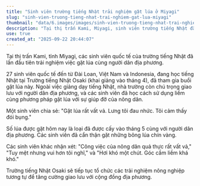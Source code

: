 ```yaml
---
title: "Sinh viên trường tiếng Nhật trải nghiệm gặt lúa ở Miyagi"
slug: "sinh-vien-truong-tieng-nhat-trai-nghiem-gat-lua-miyagi"
thumbnail: "data/6.images/images/sinh-vien-truong-tieng-nhat-trai-nghiem-gat-lua-miyagi.webp"
description: "Tại thị trấn Kami, Miyagi, sinh viên trường tiếng Nhật đã có buổi trải nghiệm gặt lúa đầu tiên cùng người dân địa phương."
use: true
created_at: "2025-09-22 20:44:07"
---
```


Tại thị trấn Kami, tỉnh Miyagi, các sinh viên quốc tế của trường tiếng Nhật đã lần đầu tiên trải nghiệm việc gặt lúa cùng người dân địa phương.

27 sinh viên quốc tế đến từ Đài Loan, Việt Nam và Indonesia, đang học tiếng Nhật tại Trường tiếng Nhật Osaki (khai giảng vào tháng 4), đã tham gia buổi gặt lúa này. Ngoài việc giảng dạy tiếng Nhật, nhà trường còn chú trọng giao lưu với người dân địa phương, và các sinh viên đã học cách sử dụng liềm cùng phương pháp gặt lúa với sự giúp đỡ của nông dân.

Một sinh viên chia sẻ: "Gặt lúa rất vất vả. Lưng tôi đau nhức. Tôi cảm thấy đói bụng."

Số lúa được gặt hôm nay là loại đã được cấy vào tháng 5 cùng với người dân địa phương. Các sinh viên đã cẩn thận gặt những bông lúa chín vàng.

Các sinh viên khác nhận xét: "Công việc của nông dân quả thực rất vất vả," "Tuy mệt nhưng vui hơn tôi nghĩ," và "Hơi khó một chút. Góc cầm liềm khá khó."

Trường tiếng Nhật Osaki sẽ tiếp tục tổ chức các trải nghiệm nông nghiệp tương tự để tăng cường giao lưu với cộng đồng địa phương.